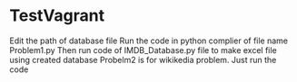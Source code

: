 # TestVagrant
Edit the path of database file 
Run the code in python complier of file name Problem1.py
Then run code of IMDB_Database.py file to make excel file using created database
Probelm2 is for wikikedia problem. Just run the code 
